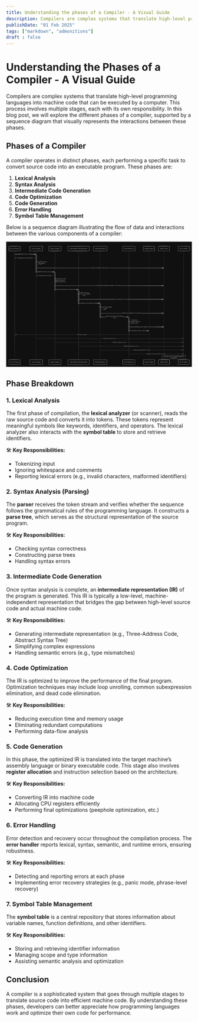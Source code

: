```yaml
---
title: Understanding the phases of a Compiler - A Visual Guide
description: Compilers are complex systems that translate high-level programming languages into machine code that can be executed by a computer. This process involves multiple stages, each with its own responsibility. In this blog post, we will explore the different phases of a compiler, supported by a sequence diagram that visually represents the interactions between these phases.
publishDate: "01 Feb 2025"
tags: ["markdown", "admonitions"]
draft : false
---
```



# Understanding the Phases of a Compiler - A Visual Guide

Compilers are complex systems that translate high-level programming languages into machine code that can be executed by a computer. This process involves multiple stages, each with its own responsibility. In this blog post, we will explore the different phases of a compiler, supported by a sequence diagram that visually represents the interactions between these phases.

## **Phases of a Compiler**

A compiler operates in distinct phases, each performing a specific task to convert source code into an executable program. These phases are:

1. **Lexical Analysis**
2. **Syntax Analysis**
3. **Intermediate Code Generation**
4. **Code Optimization**
5. **Code Generation**
6. **Error Handling**
7. **Symbol Table Management**

Below is a sequence diagram illustrating the flow of data and interactions between the various components of a compiler:

![Compiler Flow Diagram](./compiler-desing.png)

## **Phase Breakdown**

### **1. Lexical Analysis**
The first phase of compilation, the **lexical analyzer** (or scanner), reads the raw source code and converts it into tokens. These tokens represent meaningful symbols like keywords, identifiers, and operators. The lexical analyzer also interacts with the **symbol table** to store and retrieve identifiers.

🛠 **Key Responsibilities:**
- Tokenizing input
- Ignoring whitespace and comments
- Reporting lexical errors (e.g., invalid characters, malformed identifiers)

### **2. Syntax Analysis (Parsing)**
The **parser** receives the token stream and verifies whether the sequence follows the grammatical rules of the programming language. It constructs a **parse tree**, which serves as the structural representation of the source program.

🛠 **Key Responsibilities:**
- Checking syntax correctness
- Constructing parse trees
- Handling syntax errors

### **3. Intermediate Code Generation**
Once syntax analysis is complete, an **intermediate representation (IR)** of the program is generated. This IR is typically a low-level, machine-independent representation that bridges the gap between high-level source code and actual machine code.

🛠 **Key Responsibilities:**
- Generating intermediate representation (e.g., Three-Address Code, Abstract Syntax Tree)
- Simplifying complex expressions
- Handling semantic errors (e.g., type mismatches)

### **4. Code Optimization**
The IR is optimized to improve the performance of the final program. Optimization techniques may include loop unrolling, common subexpression elimination, and dead code elimination.

🛠 **Key Responsibilities:**
- Reducing execution time and memory usage
- Eliminating redundant computations
- Performing data-flow analysis

### **5. Code Generation**
In this phase, the optimized IR is translated into the target machine’s assembly language or binary executable code. This stage also involves **register allocation** and instruction selection based on the architecture.

🛠 **Key Responsibilities:**
- Converting IR into machine code
- Allocating CPU registers efficiently
- Performing final optimizations (peephole optimization, etc.)

### **6. Error Handling**
Error detection and recovery occur throughout the compilation process. The **error handler** reports lexical, syntax, semantic, and runtime errors, ensuring robustness.

🛠 **Key Responsibilities:**
- Detecting and reporting errors at each phase
- Implementing error recovery strategies (e.g., panic mode, phrase-level recovery)

### **7. Symbol Table Management**
The **symbol table** is a central repository that stores information about variable names, function definitions, and other identifiers.

🛠 **Key Responsibilities:**
- Storing and retrieving identifier information
- Managing scope and type information
- Assisting semantic analysis and optimization

## **Conclusion**
A compiler is a sophisticated system that goes through multiple stages to translate source code into efficient machine code. By understanding these phases, developers can better appreciate how programming languages work and optimize their own code for performance.

